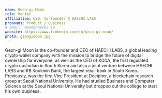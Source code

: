 ```yaml
---
name: Geon-gi Moon
role: Mentor
affiliation: CEO, Co-founder @ HAECHI LABS
pronouns: Product / Business
# email: moon@haechi.io
website: https://www.linkedin.com/in/geon-gi-moon/
photo: geongimoon.jpg
---
```


Geon-gi Moon is the co-founder and CEO of HAECHI LABS, a global leading crypto wallet company with the mission to bridge the future of digital ownership for everyone, as well as the CEO of KODA, the first regulated crypto custodian in South Korea and also a joint venture between HAECHI LABS and KB Kookmin Bank, the largest retail bank in South Korea. Previously, was the first Vice President at Decipher, a blockchain research group at Seoul National University. He had studied Business and Computer Science at the Seoul National University but dropped out the college to start his own business. 
